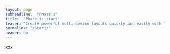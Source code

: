 ```yaml
---
layout: page
subheadline:  "Phase 1"
title:  "Phase 1: start"
teaser: "Create powerful multi-device layouts quickly and easily with the 12-column, nest-able Foundation grid."
permalink: "/Start/"
header: no
---
```


xxx
